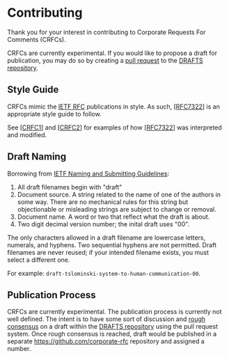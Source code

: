 # Contributing

Thank you for your interest in contributing to Corporate Requests For Comments (CRFCs).

CRFCs are currently experimental. If you would like to propose a draft for publication, you may do so by creating a [pull request](https://docs.github.com/en/github/collaborating-with-issues-and-pull-requests/creating-a-pull-request) to the [DRAFTS repository](https://github.com/corporate-rfc/DRAFTS).

## Style Guide

CRFCs mimic the [IETF RFC](https://ietf.org/standards/rfcs/) publications in style. As such, [[RFC7322](https://tools.ietf.org/html/rfc7322)] is an appropriate style guide to follow.

See [[CRFC1](https://github.com/corporate-rfc/CRFC1)] and [[CRFC2](https://github.com/corporate-rfc/CRFC2)] for examples of how [[RFC7322](https://tools.ietf.org/html/rfc7322)] was interpreted and modified.

## Draft Naming

Borrowing from [IETF Naming and Submitting Guidelines](https://www.ietf.org/standards/ids/guidelines/):

1. All draft filenames begin with "draft"
2. Document source. A string related to the name of one of the authors in some way. There are no mechanical rules for this string but objectionable or misleading strings are subject to change or removal.
3. Document name. A word or two that reflect what the draft is about.
4. Two digit decimal version number; the inital draft uses "00".

The only characters allowed in a draft filename are lowercase letters, numerals, and hyphens. Two sequential hyphens are not permitted. Draft filenames are never reused; if your intended filename exists, you must select a different one.

For example: `draft-tslominski-system-to-human-communication-00`.

## Publication Process

CRFCs are currently experimental. The publication process is currently not well defined. The intent is to have some sort of discussion and [rough consensus](https://tools.ietf.org/html/rfc7282) on a draft within the [DRAFTS repository](https://github.com/corporate-rfc/DRAFTS) using the pull request system. Once rough consensus is reached, draft would be published in a separate https://github.com/corporate-rfc repository and assigned a number.
